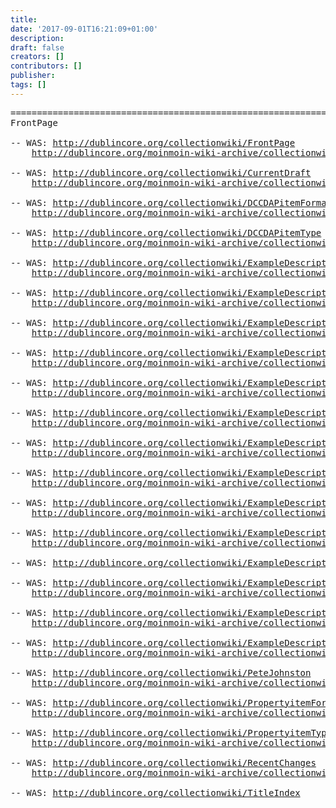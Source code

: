 ```yaml
---
title: 
date: '2017-09-01T16:21:09+01:00'
description: 
draft: false
creators: []
contributors: []
publisher: 
tags: []
---
```


<pre>
======================================================================
FrontPage

-- WAS: <a href="/collectionwiki/FrontPage">http://dublincore.org/collectionwiki/FrontPage</a>
    <a href="/moinmoin-wiki-archive/collectionwiki/pages/FrontPage.html">http://dublincore.org/moinmoin-wiki-archive/collectionwiki/pages/FrontPage.html</a>

-- WAS: <a href="/collectionwiki/CurrentDraft">http://dublincore.org/collectionwiki/CurrentDraft</a>
    <a href="/moinmoin-wiki-archive/collectionwiki/pages/CurrentDraft.html">http://dublincore.org/moinmoin-wiki-archive/collectionwiki/pages/CurrentDraft.html</a>

-- WAS: <a href="/collectionwiki/DCCDAPitemFormat">http://dublincore.org/collectionwiki/DCCDAPitemFormat</a>
    <a href="/moinmoin-wiki-archive/collectionwiki/pages/DCCDAPitemFormat.html">http://dublincore.org/moinmoin-wiki-archive/collectionwiki/pages/DCCDAPitemFormat.html</a>

-- WAS: <a href="/collectionwiki/DCCDAPitemType">http://dublincore.org/collectionwiki/DCCDAPitemType</a>
    <a href="/moinmoin-wiki-archive/collectionwiki/pages/DCCDAPitemType.html">http://dublincore.org/moinmoin-wiki-archive/collectionwiki/pages/DCCDAPitemType.html</a>

-- WAS: <a href="/collectionwiki/ExampleDescriptionAnnC1">http://dublincore.org/collectionwiki/ExampleDescriptionAnnC1</a>
    <a href="/moinmoin-wiki-archive/collectionwiki/pages/ExampleDescriptionAnnC1.html">http://dublincore.org/moinmoin-wiki-archive/collectionwiki/pages/ExampleDescriptionAnnC1.html</a>

-- WAS: <a href="/collectionwiki/ExampleDescriptionAnnC2">http://dublincore.org/collectionwiki/ExampleDescriptionAnnC2</a>
    <a href="/moinmoin-wiki-archive/collectionwiki/pages/ExampleDescriptionAnnC2.html">http://dublincore.org/moinmoin-wiki-archive/collectionwiki/pages/ExampleDescriptionAnnC2.html</a>

-- WAS: <a href="/collectionwiki/ExampleDescriptionAnnC3">http://dublincore.org/collectionwiki/ExampleDescriptionAnnC3</a>
    <a href="/moinmoin-wiki-archive/collectionwiki/pages/ExampleDescriptionAnnC3.html">http://dublincore.org/moinmoin-wiki-archive/collectionwiki/pages/ExampleDescriptionAnnC3.html</a>

-- WAS: <a href="/collectionwiki/ExampleDescriptionAnnC4">http://dublincore.org/collectionwiki/ExampleDescriptionAnnC4</a>
    <a href="/moinmoin-wiki-archive/collectionwiki/pages/ExampleDescriptionAnnC4.html">http://dublincore.org/moinmoin-wiki-archive/collectionwiki/pages/ExampleDescriptionAnnC4.html</a>

-- WAS: <a href="/collectionwiki/ExampleDescriptionAnnC5">http://dublincore.org/collectionwiki/ExampleDescriptionAnnC5</a>
    <a href="/moinmoin-wiki-archive/collectionwiki/pages/ExampleDescriptionAnnC5.html">http://dublincore.org/moinmoin-wiki-archive/collectionwiki/pages/ExampleDescriptionAnnC5.html</a>

-- WAS: <a href="/collectionwiki/ExampleDescriptionAnnC6">http://dublincore.org/collectionwiki/ExampleDescriptionAnnC6</a>
    <a href="/moinmoin-wiki-archive/collectionwiki/pages/ExampleDescriptionAnnC6.html">http://dublincore.org/moinmoin-wiki-archive/collectionwiki/pages/ExampleDescriptionAnnC6.html</a>

-- WAS: <a href="/collectionwiki/ExampleDescriptionAnnC7">http://dublincore.org/collectionwiki/ExampleDescriptionAnnC7</a>
    <a href="/moinmoin-wiki-archive/collectionwiki/pages/ExampleDescriptionAnnC7.html">http://dublincore.org/moinmoin-wiki-archive/collectionwiki/pages/ExampleDescriptionAnnC7.html</a>

-- WAS: <a href="/collectionwiki/ExampleDescriptionGordonD1">http://dublincore.org/collectionwiki/ExampleDescriptionGordonD1</a>
    <a href="/moinmoin-wiki-archive/collectionwiki/pages/ExampleDescriptionGordonD1.html">http://dublincore.org/moinmoin-wiki-archive/collectionwiki/pages/ExampleDescriptionGordonD1.html</a>

-- WAS: <a href="/collectionwiki/ExampleDescriptionGordonD2">http://dublincore.org/collectionwiki/ExampleDescriptionGordonD2</a>
    <a href="/moinmoin-wiki-archive/collectionwiki/pages/ExampleDescriptionGordonD2.html">http://dublincore.org/moinmoin-wiki-archive/collectionwiki/pages/ExampleDescriptionGordonD2.html</a>

-- WAS: <a href="/collectionwiki/ExampleDescriptionGordonD3">http://dublincore.org/collectionwiki/ExampleDescriptionGordonD3</a>
    <a href="/moinmoin-wiki-archive/collectionwiki/pages/ExampleDescriptionGordonD3.html">http://dublincore.org/moinmoin-wiki-archive/collectionwiki/pages/ExampleDescriptionGordonD3.html</a>

-- WAS: <a href="/collectionwiki/ExampleDescriptionGordonD4">http://dublincore.org/collectionwiki/ExampleDescriptionGordonD4</a>

-- WAS: <a href="/collectionwiki/ExampleDescriptionPatrickS1">http://dublincore.org/collectionwiki/ExampleDescriptionPatrickS1</a>
    <a href="/moinmoin-wiki-archive/collectionwiki/pages/ExampleDescriptionPatrickS1.html">http://dublincore.org/moinmoin-wiki-archive/collectionwiki/pages/ExampleDescriptionPatrickS1.html</a>

-- WAS: <a href="/collectionwiki/ExampleDescriptionPeteJ1">http://dublincore.org/collectionwiki/ExampleDescriptionPeteJ1</a>
    <a href="/moinmoin-wiki-archive/collectionwiki/pages/ExampleDescriptionPeteJ1.html">http://dublincore.org/moinmoin-wiki-archive/collectionwiki/pages/ExampleDescriptionPeteJ1.html</a>

-- WAS: <a href="/collectionwiki/ExampleDescriptions">http://dublincore.org/collectionwiki/ExampleDescriptions</a>
    <a href="/moinmoin-wiki-archive/collectionwiki/pages/ExampleDescriptions.html">http://dublincore.org/moinmoin-wiki-archive/collectionwiki/pages/ExampleDescriptions.html</a>

-- WAS: <a href="/collectionwiki/PeteJohnston">http://dublincore.org/collectionwiki/PeteJohnston</a>
    <a href="/moinmoin-wiki-archive/collectionwiki/pages/PeteJohnston.html">http://dublincore.org/moinmoin-wiki-archive/collectionwiki/pages/PeteJohnston.html</a>

-- WAS: <a href="/collectionwiki/PropertyitemFormat">http://dublincore.org/collectionwiki/PropertyitemFormat</a>
    <a href="/moinmoin-wiki-archive/collectionwiki/pages/PropertyitemFormat.html">http://dublincore.org/moinmoin-wiki-archive/collectionwiki/pages/PropertyitemFormat.html</a>

-- WAS: <a href="/collectionwiki/PropertyitemType">http://dublincore.org/collectionwiki/PropertyitemType</a>
    <a href="/moinmoin-wiki-archive/collectionwiki/pages/PropertyitemType.html">http://dublincore.org/moinmoin-wiki-archive/collectionwiki/pages/PropertyitemType.html</a>

-- WAS: <a href="/collectionwiki/RecentChanges">http://dublincore.org/collectionwiki/RecentChanges</a>
    <a href="/moinmoin-wiki-archive/collectionwiki/pages/RecentChanges.html">http://dublincore.org/moinmoin-wiki-archive/collectionwiki/pages/RecentChanges.html</a>

-- WAS: <a href="/collectionwiki/TitleIndex">http://dublincore.org/collectionwiki/TitleIndex</a>

</pre>

